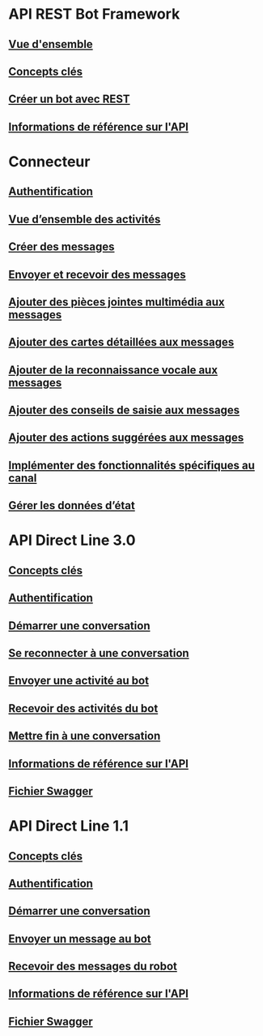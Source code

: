 # API REST Bot Framework
## [Vue d'ensemble](bot-framework-rest-overview.md)
## [Concepts clés](bot-framework-rest-connector-concepts.md)
## [Créer un bot avec REST](~/rest-api/bot-framework-rest-connector-quickstart.md)
## [Informations de référence sur l'API](bot-framework-rest-connector-api-reference.md)
# Connecteur
## [Authentification](bot-framework-rest-connector-authentication.md)
## [Vue d’ensemble des activités](bot-framework-rest-connector-activities.md)
## [Créer des messages](bot-framework-rest-connector-create-messages.md)
## [Envoyer et recevoir des messages](bot-framework-rest-connector-send-and-receive-messages.md)
## [Ajouter des pièces jointes multimédia aux messages](bot-framework-rest-connector-add-media-attachments.md)
## [Ajouter des cartes détaillées aux messages](bot-framework-rest-connector-add-rich-cards.md)
## [Ajouter de la reconnaissance vocale aux messages](bot-framework-rest-connector-text-to-speech.md)
## [Ajouter des conseils de saisie aux messages](bot-framework-rest-connector-add-input-hints.md)
## [Ajouter des actions suggérées aux messages](bot-framework-rest-connector-add-suggested-actions.md)
## [Implémenter des fonctionnalités spécifiques au canal](bot-framework-rest-connector-channeldata.md)
## [Gérer les données d’état](bot-framework-rest-state.md)
# API Direct Line 3.0
## [Concepts clés](bot-framework-rest-direct-line-3-0-concepts.md)
## [Authentification](bot-framework-rest-direct-line-3-0-authentication.md)
## [Démarrer une conversation](bot-framework-rest-direct-line-3-0-start-conversation.md)
## [Se reconnecter à une conversation](bot-framework-rest-direct-line-3-0-reconnect-to-conversation.md)
## [Envoyer une activité au bot](bot-framework-rest-direct-line-3-0-send-activity.md)
## [Recevoir des activités du bot](bot-framework-rest-direct-line-3-0-receive-activities.md)
## [Mettre fin à une conversation](bot-framework-rest-direct-line-3-0-end-conversation.md)
## [Informations de référence sur l'API](bot-framework-rest-direct-line-3-0-api-reference.md)
## [Fichier Swagger](https://github.com/Microsoft/BotBuilder/blob/master/specs/botframework-protocol/directline-3.0.json)
# API Direct Line 1.1
## [Concepts clés](bot-framework-rest-direct-line-1-1-concepts.md)
## [Authentification](bot-framework-rest-direct-line-1-1-authentication.md)
## [Démarrer une conversation](bot-framework-rest-direct-line-1-1-start-conversation.md)
## [Envoyer un message au bot](bot-framework-rest-direct-line-1-1-send-message.md)
## [Recevoir des messages du robot](bot-framework-rest-direct-line-1-1-receive-messages.md)
## [Informations de référence sur l'API](bot-framework-rest-direct-line-1-1-api-reference.md)
## [Fichier Swagger](https://github.com/Microsoft/BotBuilder/blob/master/specs/botframework-protocol/directline-1.1.json)
